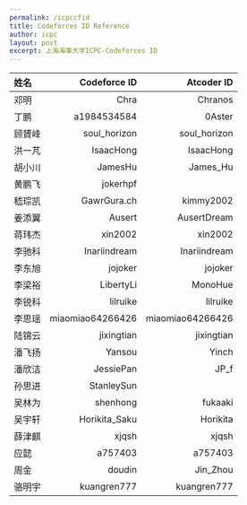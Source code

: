 ```yaml
---
permalink: /icpccfid
title: Codeforces ID Reference
author: icpc
layout: post
excerpt: 上海海事大学ICPC-Codeforces ID
---
```


| 姓名   |      Codeforce ID |       Atcoder ID |
|:-----|------------------:|-----------------:|
| 邓明	  |             Chra	 |          Chranos |
| 丁鹏	  |      a1984534584	 |           0Aster |
| 顾贇峰	 |     soul_horizon	 |     soul_horizon |
| 洪一芃	 |        IsaacHong	 |        IsaacHong |
| 胡小川	 |          JamesHu	 |         James_Hu |
| 黄鹏飞	 |          jokerhpf ||
| 嵇琮凯	 |      GawrGura.ch	 |        kimmy2002 |
| 姜添翼	 |           Ausert	 |      AusertDream |
| 蒋玮杰	 |          xin2002	 |          xin2002 |
| 李驰科	 |     Inariindream	 |     Inariindream |
| 李东旭	 |          jojoker	 |          jojoker |
| 李梁裕	 |        LibertyLi	 |          MonoHue |
| 李锐科	 |         lilruike	 |         lilruike |
| 李思瑶	 | miaomiao64266426	 | miaomiao64266426 |
| 陆锦云	 |       jixingtian	 |       jixingtian |
| 潘飞扬	 |           Yansou	 |            Yinch |
| 潘欣洁	 |        JessiePan	 |             JP_f |
| 孙思进	 |        StanleySun ||
| 吴林为	 |         shenhong	 |          fukaaki |
| 吴宇轩	 |    Horikita_Saku	 |         Horikita |
| 薛津麒	 |            xjqsh	 |            xjqsh |
| 应懿	  |          a757403	 |          a757403 |
| 周金	  |           doudin	 |         Jin_Zhou |
| 骆明宇	 |      kuangren777	 |      kuangren777 |